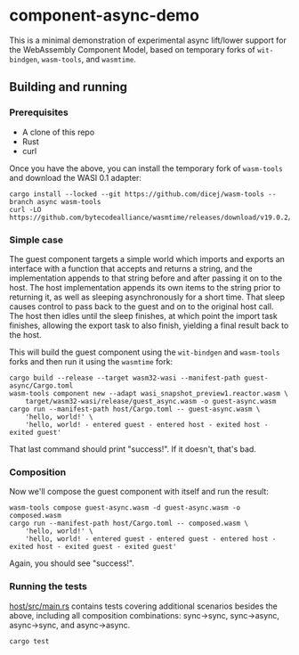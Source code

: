 # component-async-demo

This is a minimal demonstration of experimental async lift/lower support for the
WebAssembly Component Model, based on temporary forks of `wit-bindgen`,
`wasm-tools`, and `wasmtime`.

## Building and running

### Prerequisites

- A clone of this repo
- Rust
- curl

Once you have the above, you can install the temporary fork of `wasm-tools` and download the WASI 0.1 adapter:

```
cargo install --locked --git https://github.com/dicej/wasm-tools --branch async wasm-tools
curl -LO https://github.com/bytecodealliance/wasmtime/releases/download/v19.0.2/wasi_snapshot_preview1.reactor.wasm
```

### Simple case

The guest component targets a simple world which imports and exports an
interface with a function that accepts and returns a string, and the
implementation appends to that string before and after passing it on to the
host.  The host implementation appends its own items to the string prior to
returning it, as well as sleeping asynchronously for a short time.  That sleep
causes control to pass back to the guest and on to the original host call.  The
host then idles until the sleep finishes, at which point the import task
finishes, allowing the export task to also finish, yielding a final result back
to the host.

This will build the guest component using the `wit-bindgen` and `wasm-tools`
forks and then run it using the `wasmtime` fork:

```
cargo build --release --target wasm32-wasi --manifest-path guest-async/Cargo.toml
wasm-tools component new --adapt wasi_snapshot_preview1.reactor.wasm \
    target/wasm32-wasi/release/guest_async.wasm -o guest-async.wasm
cargo run --manifest-path host/Cargo.toml -- guest-async.wasm \
    'hello, world!' \
    'hello, world! - entered guest - entered host - exited host - exited guest'
```

That last command should print "success!".  If it doesn't, that's bad.

### Composition

Now we'll compose the guest component with itself and run the result:

```
wasm-tools compose guest-async.wasm -d guest-async.wasm -o composed.wasm
cargo run --manifest-path host/Cargo.toml -- composed.wasm \
    'hello, world!' \
    'hello, world! - entered guest - entered guest - entered host - exited host - exited guest - exited guest'
```

Again, you should see "success!".

### Running the tests

[host/src/main.rs](./host/src/main.rs) contains tests covering additional scenarios besides the
above, including all composition combinations: sync->sync, sync->async,
async->sync, and async->async.

```
cargo test
```
